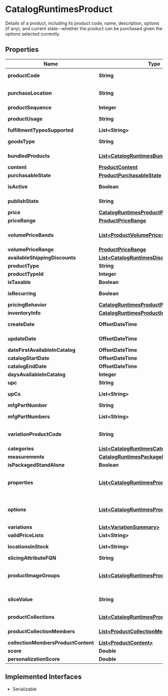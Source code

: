 

# CatalogRuntimesProduct

Details of a product, including its product code, name, description, options (if any), and current state--whether the product can be purchased given the options selected currently.

## Properties

| Name | Type | Description | Notes |
|------------ | ------------- | ------------- | -------------|
|**productCode** | **String** | Merchant-created code associated with the product, for example, a SKU. |  [optional] |
|**purchaseLocation** | **String** | The location where the product is being purchased.. default is null. Products can have different prices  by purchaseLocation via custom priceListResolution.... |  [optional] |
|**productSequence** | **Integer** | System generated monotonically increasing sequence |  [optional] |
|**productUsage** | **String** | The UsageType of this product (Standard, Configurable, Bundle, Component, Collection) |  [optional] |
|**fulfillmentTypesSupported** | **List&lt;String&gt;** | Indicates the fulfillment types the product supports. |  [optional] |
|**goodsType** | **String** | The GoodsType of the product (Physical, Digital, DigitalCredit....) |  [optional] |
|**bundledProducts** | [**List&lt;CatalogRuntimesBundledProduct&gt;**](CatalogRuntimesBundledProduct.md) | The list of Bundled products included in this product. This is only populated when ProductUsage&#x3D;Bundle |  [optional] |
|**content** | [**ProductContent**](ProductContent.md) |  |  [optional] |
|**purchasableState** | [**ProductPurchasableState**](ProductPurchasableState.md) |  |  [optional] |
|**isActive** | **Boolean** | If true, the product exists. If not, the product should not appear in search results. |  [optional] |
|**publishState** | **String** | Represents the published state of the product returned. Valid values for ValueType are defined in PublishStateConst. |  [optional] |
|**price** | [**CatalogRuntimesProductPrice**](CatalogRuntimesProductPrice.md) |  |  [optional] |
|**priceRange** | [**ProductPriceRange**](ProductPriceRange.md) |  |  [optional] |
|**volumePriceBands** | [**List&lt;ProductVolumePrice&gt;**](ProductVolumePrice.md) | For products with bulk pricing... this will be populated with pricebands, depending on what options have been selected... |  [optional] |
|**volumePriceRange** | [**ProductPriceRange**](ProductPriceRange.md) |  |  [optional] |
|**availableShippingDiscounts** | [**List&lt;CatalogRuntimesDiscount&gt;**](CatalogRuntimesDiscount.md) | List of potential shipping discounts available for this product. |  [optional] |
|**productType** | **String** |  |  [optional] |
|**productTypeId** | **Integer** |  |  [optional] |
|**isTaxable** | **Boolean** | If true, the product is subject to tax. |  [optional] |
|**isRecurring** | **Boolean** | If true, the product can be purchased or fulfilled at regular intervals, for example, monthly billing or a subscription. |  [optional] |
|**pricingBehavior** | [**CatalogRuntimesProductPricingBehaviorInfo**](CatalogRuntimesProductPricingBehaviorInfo.md) |  |  [optional] |
|**inventoryInfo** | [**CatalogRuntimesProductInventoryInfo**](CatalogRuntimesProductInventoryInfo.md) |  |  [optional] |
|**createDate** | **OffsetDateTime** | When the product was created with the product admin resource. |  [optional] |
|**updateDate** | **OffsetDateTime** | When the product was last modified with the product admin resource. |  [optional] |
|**dateFirstAvailableInCatalog** | **OffsetDateTime** |  |  [optional] |
|**catalogStartDate** | **OffsetDateTime** |  |  [optional] |
|**catalogEndDate** | **OffsetDateTime** |  |  [optional] |
|**daysAvailableInCatalog** | **Integer** |  |  [optional] |
|**upc** | **String** | UPC code of the product. |  [optional] |
|**upCs** | **List&lt;String&gt;** | UPC code of the products (populated for configurable products). |  [optional] |
|**mfgPartNumber** | **String** | Manufacturer part number. |  [optional] |
|**mfgPartNumbers** | **List&lt;String&gt;** | Manufacturer part numbers (populated for configurable products). |  [optional] |
|**variationProductCode** | **String** | When a configurable product has IsPurchasable&#x3D;true on a GetProduct, this property will be populated for submission to cart. |  [optional] |
|**categories** | [**List&lt;CatalogRuntimesCategory&gt;**](CatalogRuntimesCategory.md) | List of categories to which this product belongs. |  [optional] |
|**measurements** | [**CatalogRuntimesPackageMeasurements**](CatalogRuntimesPackageMeasurements.md) |  |  [optional] |
|**isPackagedStandAlone** | **Boolean** | Is this product shipped in its own package |  [optional] |
|**properties** | [**List&lt;CatalogRuntimesProductProperty&gt;**](CatalogRuntimesProductProperty.md) | List of product properties. These are attributes that might apply to multiple products, for example, price, size, manufacturer. These attributes cannot be configured by the shopper. |  [optional] |
|**options** | [**List&lt;CatalogRuntimesProductOption&gt;**](CatalogRuntimesProductOption.md) | List of the product&#39;s configurable options and extras.   Includes whether an option is configurable (for example, a T-shirt) or an Extra (for example, monogram or gift-wrapping). |  [optional] |
|**variations** | [**List&lt;VariationSummary&gt;**](VariationSummary.md) |  |  [optional] |
|**validPriceLists** | **List&lt;String&gt;** | List of valid pricelists for the product |  [optional] |
|**locationsInStock** | **List&lt;String&gt;** | Any location code (eq) or array of location codes which are in stock. |  [optional] |
|**slicingAttributeFQN** | **String** |  |  [optional] |
|**productImageGroups** | [**List&lt;CatalogRuntimesProductImageGroup&gt;**](CatalogRuntimesProductImageGroup.md) | List of the image groups this product uses.  Image groups are used to map different images to different product options.  If the product doesn&#39;t have options then all images will be in the default  image group. |  [optional] |
|**sliceValue** | **String** | Readonly value of the selected value of the option corresponding to the Mozu.ProductRuntime.Contracts.Product.SlicingAttributeFQN |  [optional] |
|**productCollections** | [**List&lt;CatalogRuntimesProductCollectionInfo&gt;**](CatalogRuntimesProductCollectionInfo.md) | List of product codes of product collections that this product is a member of. |  [optional] |
|**productCollectionMembers** | [**List&lt;ProductCollectionMember&gt;**](ProductCollectionMember.md) | list of member products that are part of the collection  This requires that the ProductUsage be set to Collection |  [optional] |
|**collectionMembersProductContent** | [**List&lt;ProductContent&gt;**](ProductContent.md) | Only used for indexing |  [optional] |
|**score** | **Double** | The item&#39;s search engine relevancy score. |  [optional] |
|**personalizationScore** | **Double** |  |  [optional] |


## Implemented Interfaces

* Serializable


